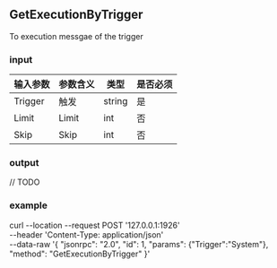 ## GetExecutionByTrigger

To execution messgae of the trigger

### input

| 输入参数         | 参数含义       | 类型    | 是否必须  |
| ---------------- | -------------- | ------- |------   |
| Trigger    | 触发       | string  | 是|
| Limit | Limit | int| 否|
| Skip | Skip | int| 否|


### output

// TODO

### example

curl --location --request POST '127.0.0.1:1926' \
--header 'Content-Type: application/json' \
--data-raw '{
    "jsonrpc": "2.0",
    "id": 1,
    "params": {"Trigger":"System"},
    "method": "GetExecutionByTrigger"
}'

